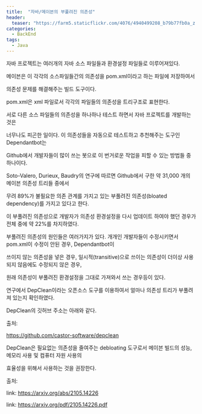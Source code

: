```yaml
---
title:  "자바/메이븐의 부풀려진 의존성"
header:
  teaser: "https://farm5.staticflickr.com/4076/4940499208_b79b77fb0a_z.jpg"
categories: 
  - BackEnd
tags:
  - Java
---
```

      
  자바 프로젝트는 여러개의 자바 소스 파일들과 환경설정 파일들로 이루어져있다.

메이븐은 이 각각의 소스파일들간의 의존성을 pom.xml이라고 하는 파일에 저장하여서

의존성 문제를 해결해주는 빌드 도구이다.

pom.xml은 xml 파일로서 각각의 파일들의 의존성을 트리구조로 표현한다.

서로 다른 소스 파일들의 의존성을 하나하나 테스트 하면서 자바 프로젝트를 개발하는 것은

너무나도 피곤한 일이다. 이 의존성들을 자동으로 테스트하고 추천해주는 도구인 Dependantbot는

Github에서 개발자들이 많이 쓰는 봇으로 이 번거로운 작업을 피할 수 있는 방법들 중 하나이다.

Soto-Valero, Durieux, Baudry의 연구에 따르면 Github에서 구한 약 31,000 개의 메이븐 의존성 트리들 중에서

무려 89%가 불필요한 의존 관계를 가지고 있는 부풀려진 의존성(bloated dependency)를 가지고 있다고 한다.

이 부풀려진 의존성으로 개발자가 의존성 환경설정을 다시 업데이트 하여야 했던 경우가 전체 중에 약 22%를 차지하였다.

부풀려진 의존성의 원인들은 여러가지가 있다. 개개인 개발자들이 수정시키면서 pom.xml이 수정이 안된 경우, Dependantbot이

쓰이지 않는 의존성을 넣은 경우, 일시적(transitive)으로 쓰이는 의존성이 더이상 사용되지 않음에도 수정되지 않은 경우, 

원래 의존성이 부풀려진 환경설정을 그대로 가져와서 쓰는 경우등이 있다.



연구에서 DepClean이라는 오픈소스 도구를 이용하여서 얼마나 의존성 트리가 부풀려져 있는지 확인하였다.

DepClean의 깃허브 주소는 아래와 같다.

출처:

https://github.com/castor-software/depclean

DepClean은 필요없는 의존성을 줄여주는 debloating 도구로서 메이븐 빌드의 성능, 메모리 사용 및 컴퓨터 자원 사용의

효율성을 위해서 사용하는 것을 권장한다.


출처: 

link: https://arxiv.org/abs/2105.14226

link: https://arxiv.org/pdf/2105.14226.pdf